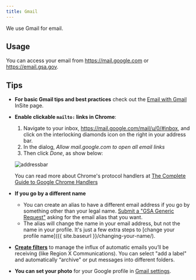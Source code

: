 ```yaml
---
title: Gmail
---
```


We use Gmail for email.

## Usage

You can access your email from <https://mail.google.com> or <https://email.gsa.gov>.

## Tips

- **For basic Gmail tips and best practices** check out the [Email with Gmail](https://insite.gsa.gov/portal/content/638210) InSite page.

- **Enable clickable `mailto:` links in Chrome**:

  1. Navigate to your inbox, https://mail.google.com/mail/u/0/#inbox, and click on the interlocking diamonds icon on the right in your address bar.
  2. In the dialog, _Allow mail.google.com to open all email links_
  3. Then click _Done_, as show below:

  ![addressbar]({{site.baseurl}}/images/chrome_address_bar.png)

  You can read more about Chrome's protocol handlers at [The Complete Guide to Google Chrome Handlers](https://www.ashout.com/complete-guide-to-google-chrome-handlers/)

- **If you go by a different name**

  - You can create an alias to have a different email address if you go by something other than your legal name. [Submit a "GSA Generic Request"](https://gsa.servicenowservices.com/sp/?id=sc_cat_item&sys_id=7a09e6672b523000a6e7a73319da1554) asking for the email alias that you want.
  - The alias will change the name in your email address, but not the name in your profile. It's just a few extra steps to [change your profile name]({{ site.baseurl }}/changing-your-name/).

- [**Create filters**](https://support.google.com/mail/answer/6579) to manage the influx of automatic emails you’ll be receiving (like Region X Communications). You can select "add a label" and automatically “archive" or put messages into different folders.

- **You can set your photo** for your Google profile in [Gmail settings](https://support.google.com/mail/answer/35529?hl=en).
